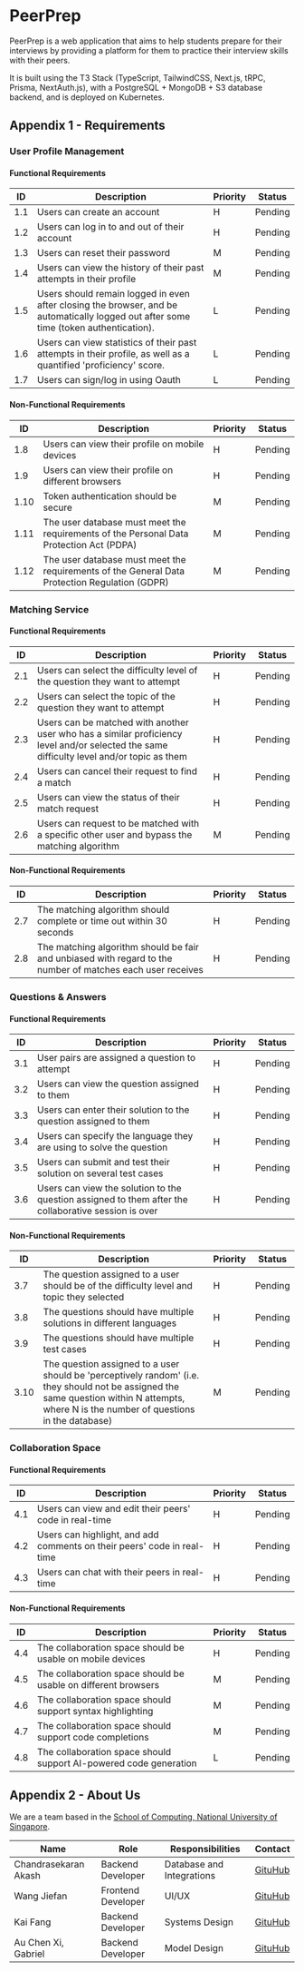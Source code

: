 # PeerPrep

PeerPrep is a web application that aims to help students prepare for their interviews by providing a platform for them to practice their interview skills with their peers.

It is built using the T3 Stack (TypeScript, TailwindCSS, Next.js, tRPC, Prisma, NextAuth.js), with a PostgreSQL + MongoDB + S3 database backend, and is deployed on Kubernetes.

## Appendix 1 - Requirements

### User Profile Management

#### Functional Requirements

| ID | Description | Priority | Status |
| --- | --- | --- | --- |
| 1.1 | Users can create an account | H | Pending |
| 1.2 | Users can log in to and out of their account | H | Pending |
| 1.3 | Users can reset their password | M | Pending |
| 1.4 | Users can view the history of their past attempts in their profile | M | Pending |
| 1.5 | Users should remain logged in even after closing the browser, and be automatically logged out after some time (token authentication). | L | Pending |
| 1.6 | Users can view statistics of their past attempts in their profile, as well as a quantified 'proficiency' score. | L | Pending |
| 1.7 | Users can sign/log in using Oauth | L | Pending |


#### Non-Functional Requirements

| ID | Description | Priority | Status |
| --- | --- | --- | --- |
| 1.8 | Users can view their profile on mobile devices | H | Pending |
| 1.9 | Users can view their profile on different browsers | H | Pending |
| 1.10 | Token authentication should be secure | M | Pending |
| 1.11 | The user database must meet the requirements of the Personal Data Protection Act (PDPA) | M | Pending |
| 1.12 | The user database must meet the requirements of the General Data Protection Regulation (GDPR) | M | Pending |

### Matching Service

#### Functional Requirements

| ID | Description | Priority | Status |
| --- | --- | --- | --- |
| 2.1 | Users can select the difficulty level of the question they want to attempt | H | Pending |
| 2.2 | Users can select the topic of the question they want to attempt | H | Pending |
| 2.3 | Users can be matched with another user who has a similar proficiency level and/or selected the same difficulty level and/or topic as them | H | Pending |
| 2.4 | Users can cancel their request to find a match | H | Pending |
| 2.5 | Users can view the status of their match request | H | Pending |
| 2.6 | Users can request to be matched with a specific other user and bypass the matching algorithm | M | Pending |

#### Non-Functional Requirements

| ID | Description | Priority | Status |
| --- | --- | --- | --- |
| 2.7 | The matching algorithm should complete or time out within 30 seconds | H | Pending |
| 2.8 | The matching algorithm should be fair and unbiased with regard to the number of matches each user receives | H | Pending |

### Questions & Answers

#### Functional Requirements

| ID | Description | Priority | Status |
| --- | --- | --- | --- |
| 3.1 | User pairs are assigned a question to attempt | H | Pending |
| 3.2 | Users can view the question assigned to them | H | Pending |
| 3.3 | Users can enter their solution to the question assigned to them | H | Pending |
| 3.4 | Users can specify the language they are using to solve the question | H | Pending |
| 3.5 | Users can submit and test their solution on several test cases | H | Pending |
| 3.6 | Users can view the solution to the question assigned to them after the collaborative session is over | H | Pending |


#### Non-Functional Requirements

| ID | Description | Priority | Status |
| --- | --- | --- | --- |
| 3.7 | The question assigned to a user should be of the difficulty level and topic they selected | H | Pending |
| 3.8 | The questions should have multiple solutions in different languages | H | Pending |
| 3.9 | The questions should have multiple test cases | H | Pending |
| 3.10 | The question assigned to a user should be 'perceptively random' (i.e. they should not be assigned the same question within N attempts, where N is the number of questions in the database) | M | Pending |


### Collaboration Space

#### Functional Requirements

| ID | Description | Priority | Status |
| --- | --- | --- | --- |
| 4.1 | Users can view and edit their peers' code in real-time | H | Pending |
| 4.2 | Users can highlight, and add comments on their peers' code in real-time | H | Pending |
| 4.3 | Users can chat with their peers in real-time | H | Pending |

#### Non-Functional Requirements

| ID | Description | Priority | Status |
| --- | --- | --- | --- |
| 4.4 | The collaboration space should be usable on mobile devices | H | Pending |
| 4.5 | The collaboration space should be usable on different browsers | M | Pending |
| 4.6 | The collaboration space should support syntax highlighting | M | Pending |
| 4.7 | The collaboration space should support code completions | M | Pending |
| 4.8 | The collaboration space should support AI-powered code generation | L | Pending |

## Appendix 2 - About Us

We are a team based in the [School of Computing, National University of Singapore](http://www.comp.nus.edu.sg/).

| Name | Role | Responsibilities | Contact |
| --- | --- | --- | --- |
| Chandrasekaran Akash | Backend Developer | Database and Integrations | [GituHub](https://github.com/Enigmatrix) |
| Wang Jiefan | Frontend Developer | UI/UX | [GituHub](https://github.com/Nafeij) |
| Kai Fang | Backend Developer | Systems Design | [GituHub](https://github.com/kflim) |
| Au Chen Xi, Gabriel | Backend Developer | Model Design | [GituHub](https://github.com/Gabau) |

